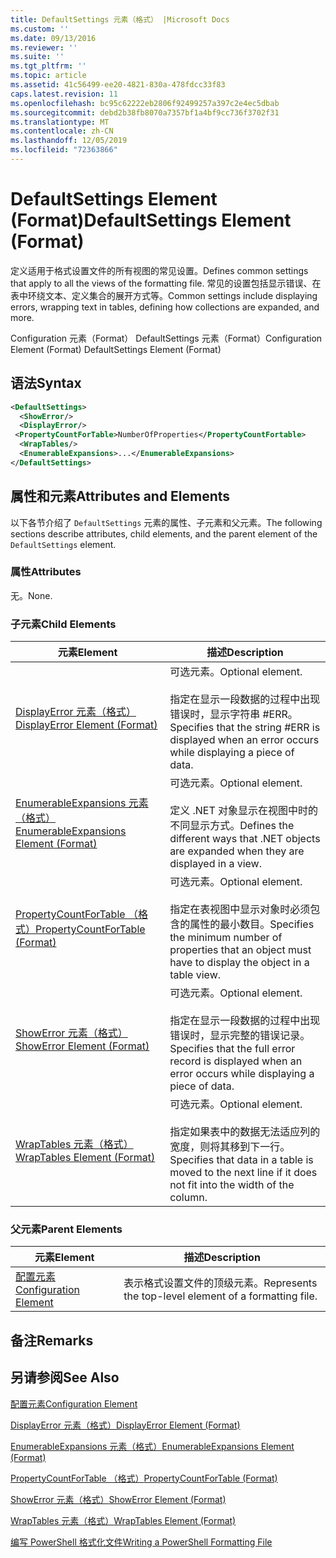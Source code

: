 ```yaml
---
title: DefaultSettings 元素（格式） |Microsoft Docs
ms.custom: ''
ms.date: 09/13/2016
ms.reviewer: ''
ms.suite: ''
ms.tgt_pltfrm: ''
ms.topic: article
ms.assetid: 41c56499-ee20-4821-830a-478fdcc33f83
caps.latest.revision: 11
ms.openlocfilehash: bc95c62222eb2806f92499257a397c2e4ec5dbab
ms.sourcegitcommit: debd2b38fb8070a7357bf1a4bf9cc736f3702f31
ms.translationtype: MT
ms.contentlocale: zh-CN
ms.lasthandoff: 12/05/2019
ms.locfileid: "72363866"
---
```

# <a name="defaultsettings-element-format"></a><span data-ttu-id="75c9f-102">DefaultSettings Element (Format)</span><span class="sxs-lookup"><span data-stu-id="75c9f-102">DefaultSettings Element (Format)</span></span>

<span data-ttu-id="75c9f-103">定义适用于格式设置文件的所有视图的常见设置。</span><span class="sxs-lookup"><span data-stu-id="75c9f-103">Defines common settings that apply to all the views of the formatting file.</span></span> <span data-ttu-id="75c9f-104">常见的设置包括显示错误、在表中环绕文本、定义集合的展开方式等。</span><span class="sxs-lookup"><span data-stu-id="75c9f-104">Common settings include displaying errors, wrapping text in tables, defining how collections are expanded, and more.</span></span>

<span data-ttu-id="75c9f-105">Configuration 元素（Format） DefaultSettings 元素（Format）</span><span class="sxs-lookup"><span data-stu-id="75c9f-105">Configuration Element (Format) DefaultSettings Element (Format)</span></span>

## <a name="syntax"></a><span data-ttu-id="75c9f-106">语法</span><span class="sxs-lookup"><span data-stu-id="75c9f-106">Syntax</span></span>

```xml
<DefaultSettings>
  <ShowError/>
  <DisplayError/>
 <PropertyCountForTable>NumberOfProperties</PropertyCountFortable>
  <WrapTables/>
  <EnumerableExpansions>...</EnumerableExpansions>
</DefaultSettings>
```

## <a name="attributes-and-elements"></a><span data-ttu-id="75c9f-107">属性和元素</span><span class="sxs-lookup"><span data-stu-id="75c9f-107">Attributes and Elements</span></span>

<span data-ttu-id="75c9f-108">以下各节介绍了 `DefaultSettings` 元素的属性、子元素和父元素。</span><span class="sxs-lookup"><span data-stu-id="75c9f-108">The following sections describe attributes, child elements, and the parent element of the `DefaultSettings` element.</span></span>

### <a name="attributes"></a><span data-ttu-id="75c9f-109">属性</span><span class="sxs-lookup"><span data-stu-id="75c9f-109">Attributes</span></span>

<span data-ttu-id="75c9f-110">无。</span><span class="sxs-lookup"><span data-stu-id="75c9f-110">None.</span></span>

### <a name="child-elements"></a><span data-ttu-id="75c9f-111">子元素</span><span class="sxs-lookup"><span data-stu-id="75c9f-111">Child Elements</span></span>

|<span data-ttu-id="75c9f-112">元素</span><span class="sxs-lookup"><span data-stu-id="75c9f-112">Element</span></span>|<span data-ttu-id="75c9f-113">描述</span><span class="sxs-lookup"><span data-stu-id="75c9f-113">Description</span></span>|
|-------------|-----------------|
|[<span data-ttu-id="75c9f-114">DisplayError 元素（格式）</span><span class="sxs-lookup"><span data-stu-id="75c9f-114">DisplayError Element (Format)</span></span>](./displayerror-element-format.md)|<span data-ttu-id="75c9f-115">可选元素。</span><span class="sxs-lookup"><span data-stu-id="75c9f-115">Optional element.</span></span><br /><br /> <span data-ttu-id="75c9f-116">指定在显示一段数据的过程中出现错误时，显示字符串 #ERR。</span><span class="sxs-lookup"><span data-stu-id="75c9f-116">Specifies that the string #ERR is displayed when an error occurs while displaying a piece of data.</span></span>|
|[<span data-ttu-id="75c9f-117">EnumerableExpansions 元素（格式）</span><span class="sxs-lookup"><span data-stu-id="75c9f-117">EnumerableExpansions Element (Format)</span></span>](./enumerableexpansions-element-format.md)|<span data-ttu-id="75c9f-118">可选元素。</span><span class="sxs-lookup"><span data-stu-id="75c9f-118">Optional element.</span></span><br /><br /> <span data-ttu-id="75c9f-119">定义 .NET 对象显示在视图中时的不同显示方式。</span><span class="sxs-lookup"><span data-stu-id="75c9f-119">Defines the different ways that .NET objects are expanded when they are displayed in a view.</span></span>|
|[<span data-ttu-id="75c9f-120">PropertyCountForTable （格式）</span><span class="sxs-lookup"><span data-stu-id="75c9f-120">PropertyCountForTable (Format)</span></span>](./propertycountfortable-element-format.md)|<span data-ttu-id="75c9f-121">可选元素。</span><span class="sxs-lookup"><span data-stu-id="75c9f-121">Optional element.</span></span><br /><br /> <span data-ttu-id="75c9f-122">指定在表视图中显示对象时必须包含的属性的最小数目。</span><span class="sxs-lookup"><span data-stu-id="75c9f-122">Specifies the minimum number of properties that an object must have to display the object in a table view.</span></span>|
|[<span data-ttu-id="75c9f-123">ShowError 元素（格式）</span><span class="sxs-lookup"><span data-stu-id="75c9f-123">ShowError Element (Format)</span></span>](./showerror-element-format.md)|<span data-ttu-id="75c9f-124">可选元素。</span><span class="sxs-lookup"><span data-stu-id="75c9f-124">Optional element.</span></span><br /><br /> <span data-ttu-id="75c9f-125">指定在显示一段数据的过程中出现错误时，显示完整的错误记录。</span><span class="sxs-lookup"><span data-stu-id="75c9f-125">Specifies that the full error record is displayed when an error occurs while displaying a piece of data.</span></span>|
|[<span data-ttu-id="75c9f-126">WrapTables 元素（格式）</span><span class="sxs-lookup"><span data-stu-id="75c9f-126">WrapTables Element (Format)</span></span>](./wraptables-element-format.md)|<span data-ttu-id="75c9f-127">可选元素。</span><span class="sxs-lookup"><span data-stu-id="75c9f-127">Optional element.</span></span><br /><br /> <span data-ttu-id="75c9f-128">指定如果表中的数据无法适应列的宽度，则将其移到下一行。</span><span class="sxs-lookup"><span data-stu-id="75c9f-128">Specifies that data in a table is moved to the next line if it does not fit into the width of the column.</span></span>|

### <a name="parent-elements"></a><span data-ttu-id="75c9f-129">父元素</span><span class="sxs-lookup"><span data-stu-id="75c9f-129">Parent Elements</span></span>

|<span data-ttu-id="75c9f-130">元素</span><span class="sxs-lookup"><span data-stu-id="75c9f-130">Element</span></span>|<span data-ttu-id="75c9f-131">描述</span><span class="sxs-lookup"><span data-stu-id="75c9f-131">Description</span></span>|
|-------------|-----------------|
|[<span data-ttu-id="75c9f-132">配置元素</span><span class="sxs-lookup"><span data-stu-id="75c9f-132">Configuration Element</span></span>](./configuration-element-format.md)|<span data-ttu-id="75c9f-133">表示格式设置文件的顶级元素。</span><span class="sxs-lookup"><span data-stu-id="75c9f-133">Represents the top-level element of a formatting file.</span></span>|

## <a name="remarks"></a><span data-ttu-id="75c9f-134">备注</span><span class="sxs-lookup"><span data-stu-id="75c9f-134">Remarks</span></span>

## <a name="see-also"></a><span data-ttu-id="75c9f-135">另请参阅</span><span class="sxs-lookup"><span data-stu-id="75c9f-135">See Also</span></span>

[<span data-ttu-id="75c9f-136">配置元素</span><span class="sxs-lookup"><span data-stu-id="75c9f-136">Configuration Element</span></span>](./configuration-element-format.md)

[<span data-ttu-id="75c9f-137">DisplayError 元素（格式）</span><span class="sxs-lookup"><span data-stu-id="75c9f-137">DisplayError Element (Format)</span></span>](./displayerror-element-format.md)

[<span data-ttu-id="75c9f-138">EnumerableExpansions 元素（格式）</span><span class="sxs-lookup"><span data-stu-id="75c9f-138">EnumerableExpansions Element (Format)</span></span>](./enumerableexpansions-element-format.md)

[<span data-ttu-id="75c9f-139">PropertyCountForTable （格式）</span><span class="sxs-lookup"><span data-stu-id="75c9f-139">PropertyCountForTable (Format)</span></span>](./propertycountfortable-element-format.md)

[<span data-ttu-id="75c9f-140">ShowError 元素（格式）</span><span class="sxs-lookup"><span data-stu-id="75c9f-140">ShowError Element (Format)</span></span>](./showerror-element-format.md)

[<span data-ttu-id="75c9f-141">WrapTables 元素（格式）</span><span class="sxs-lookup"><span data-stu-id="75c9f-141">WrapTables Element (Format)</span></span>](./wraptables-element-format.md)

[<span data-ttu-id="75c9f-142">编写 PowerShell 格式化文件</span><span class="sxs-lookup"><span data-stu-id="75c9f-142">Writing a PowerShell Formatting File</span></span>](./writing-a-powershell-formatting-file.md)
